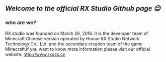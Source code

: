 ## ***Welcome to the official RX Studio Github page 😉***

### who are we?
RX studio was founded on March 26, 2016. It is the developer team of Minecraft Chinese version operated by Hunan RX Studio Network Technology Co., Ltd. and the secondary creation team of the game Minecraft.If you want to know more information,please visit our official website: http://www.rxgzs.cn
